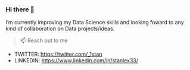 ### Hi there 👋
 I’m currently improving my Data Science skills and looking foward to
any kind of collaboration on Data projects/ideas.
  
 >📫 Reach out to me 
 * TWITTER: https://twitter.com/_1stan
 * LINKEDIN: https://www.linkedin.com/in/stanlex33/
